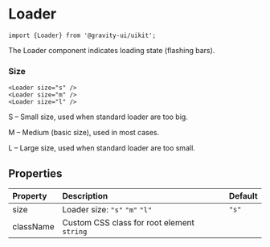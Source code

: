 <!--GITHUB_BLOCK-->

# Loader

<!--/GITHUB_BLOCK-->

```tsx
import {Loader} from '@gravity-ui/uikit';
```

The Loader component indicates loading state (flashing bars).

### Size

<!--LANDING_BLOCK
<ExampleBlock
    code={`
<Loader size="s" />
<Loader size="m" />
<Loader size="l" />
`}
>
    <UIKit.Loader size="s" />
    <UIKit.Loader size="m" />
    <UIKit.Loader size="l" />
</ExampleBlock>
LANDING_BLOCK-->

<!--GITHUB_BLOCK-->

```tsx
<Loader size="s" />
<Loader size="m" />
<Loader size="l" />
```

<!--/GITHUB_BLOCK-->

S – Small size, used when standard loader are too big.

M – Medium (basic size), used in most cases.

L – Large size, used when standard loader are too small.

## Properties

| Property  | Description                                | Default |
| :-------- | :----------------------------------------- | :------ |
| size      | Loader size: `"s"` `"m"` `"l"`             | `"s"`   |
| className | Custom CSS class for root element `string` |         |
